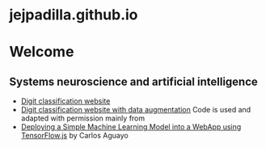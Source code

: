# jejpadilla.github.io
# Welcome
## Systems neuroscience and artificial intelligence
- [Digit classification website](https://username.github.io/digit_classification_website/tfjs.html)
- [Digit classification website with data
augmentation](https://username.github.io/digit_classification_website_with_data_augmentation/tfjs.html)
Code is used and adapted with permission mainly from
- [Deploying a Simple Machine Learning Model into a WebApp using TensorFlow.js](https://towardsdatascience.com/deploying-a-simplemachine-learning-model-into-a-webapp-using-tensorflow-js-3609c297fb04) by Carlos Aguayo
